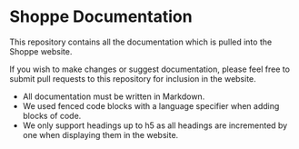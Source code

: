 # Shoppe Documentation

This repository contains all the documentation which is pulled into the Shoppe website.

If you wish to make changes or suggest documentation, please feel free to submit pull
requests to this repository for inclusion in the website.

* All documentation must be written in Markdown.
* We used fenced code blocks with a language specifier when adding blocks of code.
* We only support headings up to h5 as all headings are incremented by one when displaying them
  in the website.
